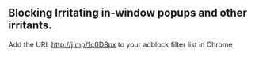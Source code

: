 ## Blocking Irritating in-window popups and other irritants.

Add the URL http://j.mp/1c0D8px to your adblock filter list in Chrome